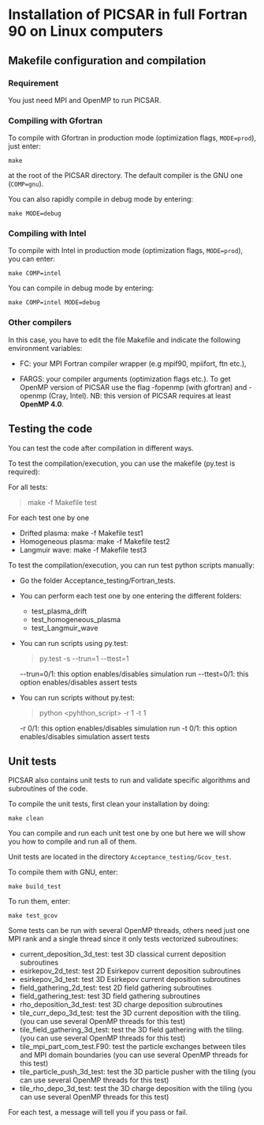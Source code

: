 # **Installation of PICSAR in full Fortran 90 on Linux computers**

## Makefile configuration and compilation

### Requirement

You just need MPI and OpenMP to run PICSAR.

### Compiling with Gfortran

To compile with Gfortran in production mode (optimization flags, `MODE=prod`), just enter:
```
make
```
at the root of the PICSAR directory. The default compiler is the GNU one (`COMP=gnu`).

You can also rapidly compile in debug mode by entering:
```
make MODE=debug
```

### Compiling with Intel

To compile with Intel in production mode (optimization flags, `MODE=prod`), you can enter:
```
make COMP=intel
```

You can compile in debug mode by entering:
```
make COMP=intel MODE=debug
```

### Other compilers

In this case, you have to edit the file Makefile and indicate
the following environment variables:

* FC: your MPI Fortran compiler wrapper (e.g mpif90, mpiifort, ftn etc.),

* FARGS: your compiler arguments (optimization flags etc.).
To get OpenMP version of PICSAR use the flag -fopenmp (with gfortran) and -openmp (Cray, Intel).
NB: this version of PICSAR requires at least **OpenMP 4.0**.

## Testing the code

You can test the code after compilation in different ways.

To test the compilation/execution, you can use the makefile (py.test is required):

  For all tests:
  > make -f Makefile test

  For each test one by one
  - Drifted plasma:     make -f Makefile test1
  - Homogeneous plasma: make -f Makefile test2
  - Langmuir wave:      make -f Makefile test3    

To test the compilation/execution, you can run test python scripts manually:

* Go the folder Acceptance_testing/Fortran_tests.

* You can perform each test one by one entering the different folders:
  - test_plasma_drift
  - test_homogeneous_plasma
  - test_Langmuir_wave

* You can run scripts using py.test:
  > py.test -s --trun=1 --ttest=1

  --trun=0/1: this option enables/disables simulation run
  --ttest=0/1: this option enables/disables assert tests

* You can run scripts without py.test:
  > python <pyhthon_script> -r 1 -t 1

  -r 0/1: this option enables/disables simulation run
  -t 0/1: this option enables/disables simulation assert tests

## Unit tests

PICSAR also contains unit tests to run and validate specific algorithms
and subroutines of the code.

To compile the unit tests, first clean your installation by doing:
```
make clean
```

You can compile and run each unit test one by one but here we will show you
how to compile and run all of them.

Unit tests are located in the directory `Acceptance_testing/Gcov_test`.

To compile them with GNU, enter:
```
make build_test
```

To run them, enter:
```
make test_gcov
```

Some tests can be run with several OpenMP threads, others need just one MPI
rank and a single thread since it only tests vectorized subroutines:
* current_deposition_3d_test: test 3D classical current deposition subroutines
* esirkepov_2d_test: test 2D Esirkepov current deposition subroutines
* esirkepov_3d_test: test 3D Esirkepov current deposition subroutines
* field_gathering_2d_test: test 2D field gathering subroutines
* field_gathering_test: test 3D field gathering subroutines
* rho_deposition_3d_test: test 3D charge deposition subroutines
* tile_curr_depo_3d_test: test the 3D current deposition with the tiling. (you can use several OpenMP threads for this test)
* tile_field_gathering_3d_test: test the 3D field gathering with the tiling. (you can use several OpenMP threads for this test)
* tile_mpi_part_com_test.F90: test the particle exchanges between tiles and MPI domain boundaries (you can use several OpenMP threads for this test)
* tile_particle_push_3d_test: test the 3D particle pusher with the tiling (you can use several OpenMP threads for this test)
* tile_rho_depo_3d_test: test the 3D charge deposition with the tiling (you can use several OpenMP threads for this test)

For each test, a message will tell you if you pass or fail.

